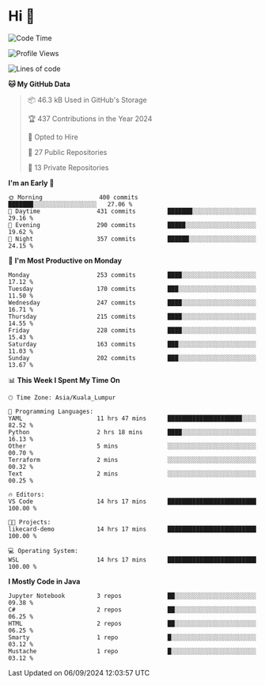 <h1>Hi 👋</h1>

<!--START_SECTION:waka-->
![Code Time](http://img.shields.io/badge/Code%20Time-710%20hrs%2059%20mins-blue)

![Profile Views](http://img.shields.io/badge/Profile%20Views-0-blue)

![Lines of code](https://img.shields.io/badge/From%20Hello%20World%20I%27ve%20Written-1.2%20million%20lines%20of%20code-blue)

**🐱 My GitHub Data** 

> 📦 46.3 kB Used in GitHub's Storage 
 > 
> 🏆 437 Contributions in the Year 2024
 > 
> 💼 Opted to Hire
 > 
> 📜 27 Public Repositories 
 > 
> 🔑 13 Private Repositories 
 > 
**I'm an Early 🐤** 

```text
🌞 Morning                400 commits         ███████░░░░░░░░░░░░░░░░░░   27.06 % 
🌆 Daytime                431 commits         ███████░░░░░░░░░░░░░░░░░░   29.16 % 
🌃 Evening                290 commits         █████░░░░░░░░░░░░░░░░░░░░   19.62 % 
🌙 Night                  357 commits         ██████░░░░░░░░░░░░░░░░░░░   24.15 % 
```
📅 **I'm Most Productive on Monday** 

```text
Monday                   253 commits         ████░░░░░░░░░░░░░░░░░░░░░   17.12 % 
Tuesday                  170 commits         ███░░░░░░░░░░░░░░░░░░░░░░   11.50 % 
Wednesday                247 commits         ████░░░░░░░░░░░░░░░░░░░░░   16.71 % 
Thursday                 215 commits         ████░░░░░░░░░░░░░░░░░░░░░   14.55 % 
Friday                   228 commits         ████░░░░░░░░░░░░░░░░░░░░░   15.43 % 
Saturday                 163 commits         ███░░░░░░░░░░░░░░░░░░░░░░   11.03 % 
Sunday                   202 commits         ███░░░░░░░░░░░░░░░░░░░░░░   13.67 % 
```


📊 **This Week I Spent My Time On** 

```text
🕑︎ Time Zone: Asia/Kuala_Lumpur

💬 Programming Languages: 
YAML                     11 hrs 47 mins      █████████████████████░░░░   82.52 % 
Python                   2 hrs 18 mins       ████░░░░░░░░░░░░░░░░░░░░░   16.13 % 
Other                    5 mins              ░░░░░░░░░░░░░░░░░░░░░░░░░   00.70 % 
Terraform                2 mins              ░░░░░░░░░░░░░░░░░░░░░░░░░   00.32 % 
Text                     2 mins              ░░░░░░░░░░░░░░░░░░░░░░░░░   00.25 % 

🔥 Editors: 
VS Code                  14 hrs 17 mins      █████████████████████████   100.00 % 

🐱‍💻 Projects: 
likecard-demo            14 hrs 17 mins      █████████████████████████   100.00 % 

💻 Operating System: 
WSL                      14 hrs 17 mins      █████████████████████████   100.00 % 
```

**I Mostly Code in Java** 

```text
Jupyter Notebook         3 repos             ██░░░░░░░░░░░░░░░░░░░░░░░   09.38 % 
C#                       2 repos             ██░░░░░░░░░░░░░░░░░░░░░░░   06.25 % 
HTML                     2 repos             ██░░░░░░░░░░░░░░░░░░░░░░░   06.25 % 
Smarty                   1 repo              █░░░░░░░░░░░░░░░░░░░░░░░░   03.12 % 
Mustache                 1 repo              █░░░░░░░░░░░░░░░░░░░░░░░░   03.12 % 
```




 Last Updated on 06/09/2024 12:03:57 UTC
<!--END_SECTION:waka-->
